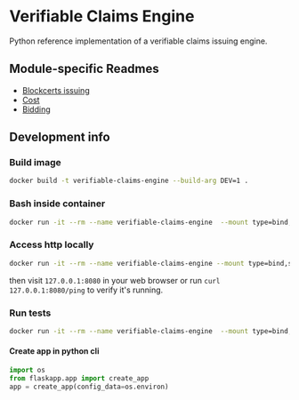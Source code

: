 # Verifiable Claims Engine

Python reference implementation of a verifiable claims issuing engine.


## Module-specific Readmes

- [Blockcerts issuing](blockcerts/README.md)
- [Cost](cost/README.md)
- [Bidding](bidding/README.md)

## Development info

### Build image
```bash
docker build -t verifiable-claims-engine --build-arg DEV=1 .
```

### Bash inside container
```bash
docker run -it --rm --name verifiable-claims-engine  --mount type=bind,source=$(pwd),target=/app verifiable-claims-engine bash
```

### Access http locally
```bash
docker run -it --rm --name verifiable-claims-engine --mount type=bind,source=$(pwd),target=/app -p 8080:80 verifiable-claims-engine
```
then visit `127.0.0.1:8080` in your web browser or run `curl 127.0.0.1:8080/ping`
to verify it's running.

### Run tests
```bash
docker run -it --rm --name verifiable-claims-engine  --mount type=bind,source=$(pwd),target=/app verifiable-claims-engine pytest tests
```

#### Create app in python cli
```python
import os
from flaskapp.app import create_app
app = create_app(config_data=os.environ)
```
